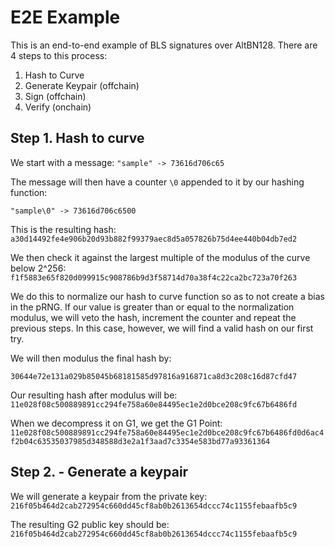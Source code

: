 # E2E Example

This is an end-to-end example of BLS signatures over AltBN128. There are 4 steps to this process:

1. Hash to Curve
2. Generate Keypair (offchain)
3. Sign (offchain)
4. Verify (onchain)

## Step 1. Hash to curve

We start with a message:
`"sample" -> 73616d706c65`

The message will then have a counter `\0` appended to it by our hashing function:

`"sample\0" -> 73616d706c6500`

This is the resulting hash:
`a30d14492fe4e906b20d93b882f99379aec8d5a057826b75d4ee440b04db7ed2`

We then check it against the largest multiple of the modulus of the curve below 2^256:
`f1f5883e65f820d099915c908786b9d3f58714d70a38f4c22ca2bc723a70f263`

We do this to normalize our hash to curve function so as to not create a bias in the pRNG. If our value is greater than or equal to the normalization modulus, we will veto the hash, increment the counter and repeat the previous steps. In this case, however, we will find a valid hash on our first try.

We will then modulus the final hash by:

`30644e72e131a029b85045b68181585d97816a916871ca8d3c208c16d87cfd47`

Our resulting hash after modulus will be:
`11e028f08c500889891cc294fe758a60e84495ec1e2d0bce208c9fc67b6486fd`

When we decompress it on G1, we get the G1 Point:
`11e028f08c500889891cc294fe758a60e84495ec1e2d0bce208c9fc67b6486fd0d6ac4f2b04c63535037985d348588d3e2a1f3aad7c3354e583bd77a93361364`

## Step 2. - Generate a keypair

We will generate a keypair from the private key:
`216f05b464d2cab272954c660dd45cf8ab0b2613654dccc74c1155febaafb5c9`

The resulting G2 public key should be:
`216f05b464d2cab272954c660dd45cf8ab0b2613654dccc74c1155febaafb5c9`